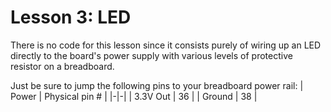 # Lesson 3: LED #

There is no code for this lesson since it consists purely of wiring up an LED directly to the board's power supply with various levels of protective resistor on a breadboard.

Just be sure to jump the following pins to your breadboard power rail:
| Power | Physical pin # |
|-|-|
| 3.3V Out | 36 |
| Ground | 38 |